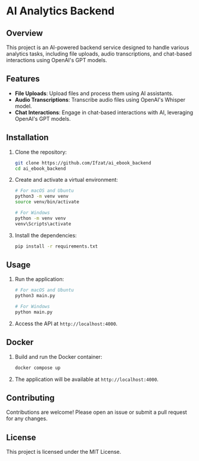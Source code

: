 # AI Analytics Backend

## Overview
This project is an AI-powered backend service designed to handle various analytics tasks, including file uploads, audio transcriptions, and chat-based interactions using OpenAI's GPT models.

## Features
- **File Uploads**: Upload files and process them using AI assistants.
- **Audio Transcriptions**: Transcribe audio files using OpenAI's Whisper model.
- **Chat Interactions**: Engage in chat-based interactions with AI, leveraging OpenAI's GPT models.

## Installation

1. Clone the repository:
   ```bash
   git clone https://github.com/Ifzat/ai_ebook_backend
   cd ai_ebook_backend
   ```

2. Create and activate a virtual environment:
   ```bash
   # For macOS and Ubuntu
   python3 -m venv venv
   source venv/bin/activate

   # For Windows
   python -m venv venv
   venv\Scripts\activate
   ```

3. Install the dependencies:
   ```bash
   pip install -r requirements.txt
   ```

## Usage

1. Run the application:
   ```bash
   # For macOS and Ubuntu
   python3 main.py

   # For Windows
   python main.py
   ```

2. Access the API at `http://localhost:4000`.

## Docker

1. Build and run the Docker container:
   ```bash
   docker compose up
   ```

2. The application will be available at `http://localhost:4000`.

## Contributing
Contributions are welcome! Please open an issue or submit a pull request for any changes.

## License
This project is licensed under the MIT License.